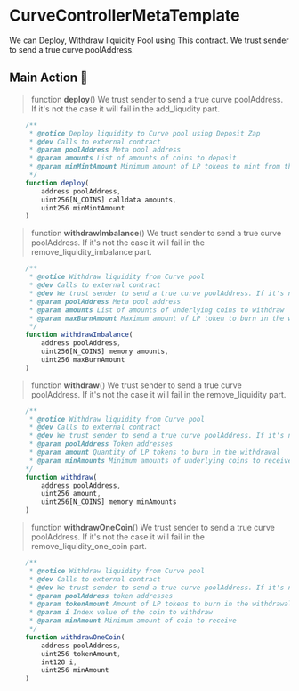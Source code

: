 # CurveControllerMetaTemplate

We can Deploy, Withdraw liquidity Pool using This contract.
We trust sender to send a true curve poolAddress.

## Main Action 🔧

> function **deploy**()
We trust sender to send a true curve poolAddress.
If it's not the case it will fail in the add_liqudity part.

```js
    /**
     * @notice Deploy liquidity to Curve pool using Deposit Zap
     * @dev Calls to external contract
     * @param poolAddress Meta pool address
     * @param amounts List of amounts of coins to deposit
     * @param minMintAmount Minimum amount of LP tokens to mint from the deposit
     */
    function deploy(
        address poolAddress,
        uint256[N_COINS] calldata amounts,
        uint256 minMintAmount
    )
```

> function **withdrawImbalance**()
We trust sender to send a true curve poolAddress. 
If it's not the case it will fail in the remove_liquidity_imbalance part.

```js
    /**
     * @notice Withdraw liquidity from Curve pool
     * @dev Calls to external contract
     * @dev We trust sender to send a true curve poolAddress. If it's not the case it will fail in the remove_liquidity_imbalance part.
     * @param poolAddress Meta pool address
     * @param amounts List of amounts of underlying coins to withdraw
     * @param maxBurnAmount Maximum amount of LP token to burn in the withdrawal
     */
    function withdrawImbalance(
        address poolAddress,
        uint256[N_COINS] memory amounts,
        uint256 maxBurnAmount
    )
```

> function **withdraw**()
We trust sender to send a true curve poolAddress. 
If it's not the case it will fail in the remove_liquidity part.

```js
    /** 
     * @notice Withdraw liquidity from Curve pool
     * @dev Calls to external contract
     * @dev We trust sender to send a true curve poolAddress. If it's not the case it will fail in the remove_liquidity part.
     * @param poolAddress Token addresses
     * @param amount Quantity of LP tokens to burn in the withdrawal
     * @param minAmounts Minimum amounts of underlying coins to receive
    */
    function withdraw(
        address poolAddress,
        uint256 amount,
        uint256[N_COINS] memory minAmounts
    )
```


> function **withdrawOneCoin**()
We trust sender to send a true curve poolAddress. 
If it's not the case it will fail in the remove_liquidity_one_coin part.

```js
    /** 
     * @notice Withdraw liquidity from Curve pool
     * @dev Calls to external contract
     * @dev We trust sender to send a true curve poolAddress. If it's not the case it will fail in the remove_liquidity_one_coin part.
     * @param poolAddress token addresses
     * @param tokenAmount Amount of LP tokens to burn in the withdrawal
     * @param i Index value of the coin to withdraw
     * @param minAmount Minimum amount of coin to receive
     */
    function withdrawOneCoin(
        address poolAddress,
        uint256 tokenAmount,
        int128 i,
        uint256 minAmount
    )
```